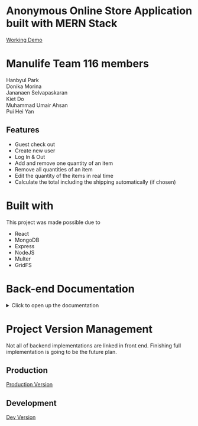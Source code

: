 # Anonymous Online Store Application built with MERN Stack  
[Working Demo](https://anonymous-store.herokuapp.com/)
  
# Manulife Team 116 members  
Hanbyul Park  
Donika Morina  
Jananaen Selvapaskaran  
Kiet Do  
Muhammad Umair Ahsan  
Pui Hei Yan  

## Features  
* Guest check out
* Create new user  
* Log In & Out
* Add and remove one quantity of an item  
* Remove all quantities of an item  
* Edit the quantity of the items in real time  
* Calculate the total including the shipping automatically (if chosen)  


# Built with  
This project was made possible due to  
* React  
* MongoDB  
* Express  
* NodeJS  
* Multer  
* GridFS  
  
  
# Back-end Documentation  
<details>
<summary> Click to open up the documentation </summary>  

```
Tested Routes



TESTED means the route is tested and safe to use
TESTED? means the route is still in testing and can't ensure it will work
VendorId is the same as user's id. In early development, vendor model was separate and later merging with user side caused this to exist.



req: section means required section to be included with http request
req:key represents explanation for value: identifier for key



Unless specified, all the required sections are string.
Exceptions are specified here:
NAME : TYPE
price number




User Side (inside of users.js)



USER ACCOUNT



GET:    'users/          '   TESTED  'get all the users  ' req:
GET:    'users/get/:id   '   TESTED  'get one user       ' req: user id
POST:   'users/add       '   TESTED  'add a new user     ' req:key -> user email:email, username:username, password:password
POST:   'users/login     '   TESTED  'login existing user' req:key -> user email:email, user password:password
DELETE: 'users/delete/:id'   TESTED  'delete a user      ' req:key -> user id




USER & CART



POST:  'users/addItem    '   TESTED  'add an item       ' req:key -> user's id:userId, product id:productId
POST:  'users/removeItem '   TESTED  'delete item       ' req:key -> user's id:userId, product id:productId
POST:  'users/removeAll  '   TESTED  'delete all items  ' req:key -> user's id:userId, product id:productId



USER REVIEW PAGE
POST:  'users/total      '   TESTED  'total cost in cart' req: user id:userId
                                                return:key -> total cost:total, tax value:plusTax
POST:  'users/checkout   '   TESTED  'reset cart & cost ' req: user id:userId




Item Side (inside of items.js)



GET:    'items/          ' TESTED 'get all the items ' req:
GET:    'items/get/:id   ' TESTED 'get one item      ' req: item id
POST:   'items/add       ' TESTED 'add a item        ' req:key -> image file:img, vendorId:id, itemname:name,
                                                       description:desc, price in number:price
GET:    'items/image/:id ' TESTED 'get one image     ' req: image id
DELETE: 'items:id        ' TESTED 'delete one item   ' req: target item id  
```
</details>  

# Project Version Management 
Not all of backend implementations are linked in front end. Finishing full implementation is going to be the future plan.  

## Production  
[Production Version](https://github.com/HAN-ARK/anonymous-online-store)  
  
## Development
[Dev Version](https://github.com/KietDo0602/anonymous-store)  

